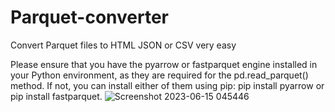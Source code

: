 # Parquet-converter
Convert Parquet files to HTML JSON or CSV very easy

Please ensure that you have the pyarrow or fastparquet engine installed in your Python environment, as they are required for the pd.read_parquet() method. If not, you can install either of them using pip: pip install pyarrow or pip install fastparquet.
![Screenshot 2023-06-15 045446](https://github.com/NickWithBotronics/Parquet-converter/assets/122953474/fc7a3415-327d-4a80-9561-5ce1d9ff20e7)
